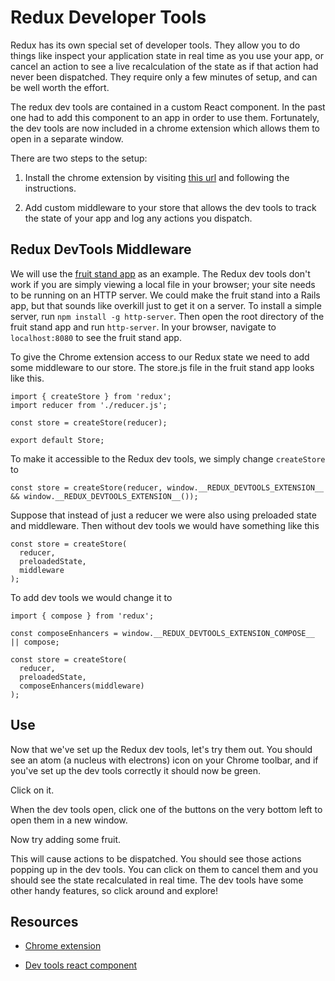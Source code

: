 # Redux Developer Tools

Redux has its own special set of developer tools. They allow you to do things
like inspect your application state in real time as you use your app, or cancel
an action to see a live recalculation of the state as if that action had never
been dispatched. They require only a few minutes of setup, and can be well
worth the effort.

The redux dev tools are contained in a custom React component. In the past one
had to add this component to an app in order to use them. Fortunately, the dev
tools are now included in a chrome extension which allows them to open in a
separate window. 

There are two steps to the setup:

1) Install the chrome extension by visiting [this url][chrome_extension] and following the instructions.

2) Add custom middleware to your store that allows the dev tools to track the state of your app and log any actions you dispatch.

## Redux DevTools Middleware

We will use the [fruit stand app][fruit_stand] as an example.
The Redux dev tools don't work if you are simply viewing a local file in your browser; your site needs to be running on an HTTP server.
We could make the fruit stand into a Rails app, but that sounds like overkill just to get it on a server.
To install a simple server, run `npm install -g http-server`.
Then open the root directory of the fruit stand app and run `http-server`.
In your browser, navigate to `localhost:8080` to see the fruit stand app.

To give the Chrome extension access to our Redux state we need to add some middleware to our store.
The store.js file in the fruit stand app looks like this.

```
import { createStore } from 'redux';
import reducer from './reducer.js';

const store = createStore(reducer);

export default Store;
```

To make it accessible to the Redux dev tools, we simply change `createStore` to

```
const store = createStore(reducer, window.__REDUX_DEVTOOLS_EXTENSION__ && window.__REDUX_DEVTOOLS_EXTENSION__());
```

Suppose that instead of just a reducer we were also using preloaded state and middleware.
Then without dev tools we would have something like this

```
const store = createStore(
  reducer,
  preloadedState,
  middleware
);
```

To add dev tools we would change it to

```
import { compose } from 'redux';

const composeEnhancers = window.__REDUX_DEVTOOLS_EXTENSION_COMPOSE__ || compose;

const store = createStore(
  reducer,
  preloadedState,
  composeEnhancers(middleware)
);
```


## Use

Now that we've set up the Redux dev tools, let's try them out.
You should see an atom (a nucleus with electrons) icon on your Chrome toolbar, and if you've set up the dev tools correctly it should now be green.

Click on it.

When the dev tools open, click one of the buttons on the very bottom left to open them in a new window.

Now try adding some fruit.

This will cause actions to be dispatched.
You should see those actions popping up in the dev tools.
You can click on them to cancel them and you should see the state recalculated in real time.
The dev tools have some other handy features, so click around and explore!


## Resources

* [Chrome extension][chrome_extension]

* [Dev tools react component][react_component]


[fruit_stand]: https://github.com/appacademy/curriculum/tree/master/react/demos/fruit_stand_demos/fruit_stand_02
[chrome_extension]: https://chrome.google.com/webstore/detail/redux-devtools/lmhkpmbekcpmknklioeibfkpmmfibljd
[react_component]: https://github.com/gaearon/redux-devtools

